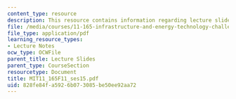 ```yaml
---
content_type: resource
description: This resource contains information regarding lecture slides.
file: /media/courses/11-165-infrastructure-and-energy-technology-challenges-fall-2011/828fe84fa5926b073085be50ee92aa72_MIT11_165F11_ses15.pdf
file_type: application/pdf
learning_resource_types:
- Lecture Notes
ocw_type: OCWFile
parent_title: Lecture Slides
parent_type: CourseSection
resourcetype: Document
title: MIT11_165F11_ses15.pdf
uid: 828fe84f-a592-6b07-3085-be50ee92aa72
---
```

